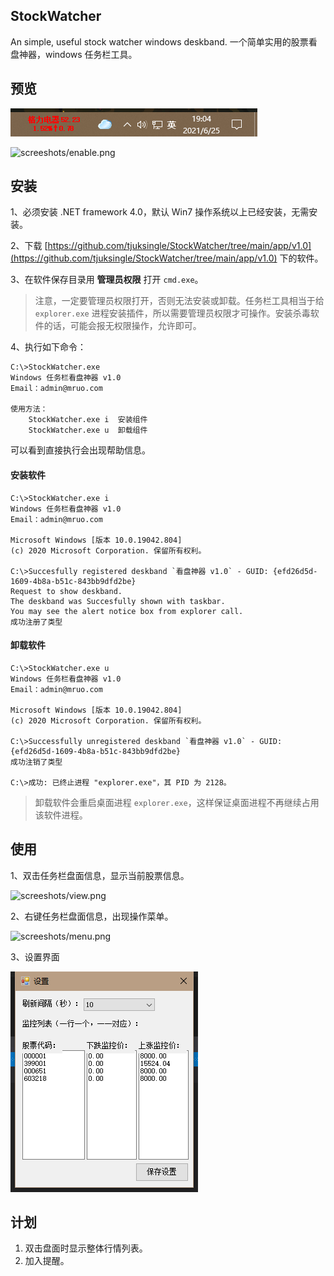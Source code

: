 ## StockWatcher

An simple, useful stock watcher windows deskband. 
一个简单实用的股票看盘神器，windows 任务栏工具。

## 预览

![screeshots/preview.png](screeshots/preview.png)

![screeshots/enable.png](screeshots/enable.png)

## 安装

1、必须安装 .NET framework 4.0，默认 Win7 操作系统以上已经安装，无需安装。

2、下载 [https://github.com/tjuksingle/StockWatcher/tree/main/app/v1.0](https://github.com/tjuksingle/StockWatcher/tree/main/app/v1.0) 下的软件。

3、在软件保存目录用 **管理员权限** 打开 `cmd.exe`。

> 注意，一定要管理员权限打开，否则无法安装或卸载。任务栏工具相当于给 `explorer.exe` 进程安装插件，所以需要管理员权限才可操作。安装杀毒软件的话，可能会报无权限操作，允许即可。

4、执行如下命令：

```
C:\>StockWatcher.exe
Windows 任务栏看盘神器 v1.0
Email：admin@mruo.com

使用方法：
    StockWatcher.exe i  安装组件
    StockWatcher.exe u  卸载组件
```

可以看到直接执行会出现帮助信息。

#### 安装软件

```
C:\>StockWatcher.exe i
Windows 任务栏看盘神器 v1.0
Email：admin@mruo.com

Microsoft Windows [版本 10.0.19042.804]
(c) 2020 Microsoft Corporation. 保留所有权利。

C:\>Succesfully registered deskband `看盘神器 v1.0` - GUID: {efd26d5d-1609-4b8a-b51c-843bb9dfd2be}
Request to show deskband.
The deskband was Succesfully shown with taskbar.
You may see the alert notice box from explorer call.
成功注册了类型
```

#### 卸载软件

```
C:\>StockWatcher.exe u
Windows 任务栏看盘神器 v1.0
Email：admin@mruo.com

Microsoft Windows [版本 10.0.19042.804]
(c) 2020 Microsoft Corporation. 保留所有权利。

C:\>Successfully unregistered deskband `看盘神器 v1.0` - GUID: {efd26d5d-1609-4b8a-b51c-843bb9dfd2be}
成功注销了类型

C:\>成功: 已终止进程 "explorer.exe"，其 PID 为 2128。
```

> 卸载软件会重启桌面进程 `explorer.exe`，这样保证桌面进程不再继续占用该软件进程。

## 使用

1、双击任务栏盘面信息，显示当前股票信息。

![screeshots/view.png](screeshots/view.png)

2、右键任务栏盘面信息，出现操作菜单。

![screeshots/menu.png](screeshots/menu.png)

3、设置界面

![screeshots/setting.png](screeshots/setting.png)


## 计划

1. 双击盘面时显示整体行情列表。
2. 加入提醒。
